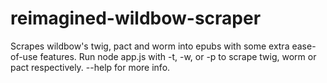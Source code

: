 # reimagined-wildbow-scraper
Scrapes wildbow's twig, pact and worm into epubs with some extra ease-of-use features.
Run node app.js with -t, -w, or -p to scrape twig, worm or pact respectively. --help for more info.